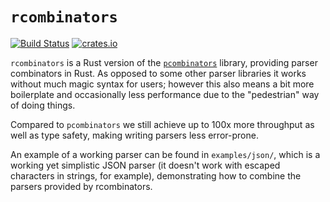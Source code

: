 # `rcombinators`

[![Build Status](https://travis-ci.org/dermesser/rcombinators.svg?branch=master)](https://travis-ci.org/dermesser/rcombinators)
[![crates.io](https://img.shields.io/crates/v/rcombinators.svg)](https://crates.io/crates/rcombinators)

`rcombinators` is a Rust version of the [`pcombinators`](https://github.com/dermesser/pcombinators)
library, providing parser combinators in Rust. As opposed to some other parser libraries it works
without much magic syntax for users; however this also means a bit more boilerplate and occasionally
less performance due to the "pedestrian" way of doing things.

Compared to `pcombinators` we still achieve up to 100x more throughput as well as type safety,
making writing parsers less error-prone.

An example of a working parser can be found in `examples/json/`, which is a working yet simplistic
JSON parser (it doesn't work with escaped characters in strings, for example), demonstrating how to
combine the parsers provided by rcombinators.
